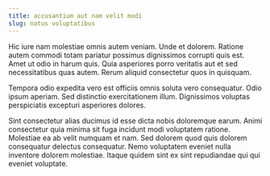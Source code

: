 ```yaml
---
title: accusantium aut nam velit modi
slug: natus voluptatibus
---
```


Hic iure nam molestiae omnis autem veniam. Unde et dolorem. Ratione autem commodi totam pariatur possimus dignissimos corrupti quis est. Amet ut odio in harum quis. Quia asperiores porro veritatis aut et sed necessitatibus quas autem. Rerum aliquid consectetur quos in quisquam.

Tempora odio expedita vero est officiis omnis soluta vero consequatur. Odio ipsum aperiam. Sed distinctio exercitationem illum. Dignissimos voluptas perspiciatis excepturi asperiores dolores.

Sint consectetur alias ducimus id esse dicta nobis doloremque earum. Animi consectetur quia minima sit fuga incidunt modi voluptatem ratione. Molestiae ea ab velit numquam et nam. Sed dolorem quod quis dolorem consequatur delectus consequatur. Nemo voluptatem eveniet nulla inventore dolorem molestiae. Itaque quidem sint ex sint repudiandae qui qui eveniet voluptate.
